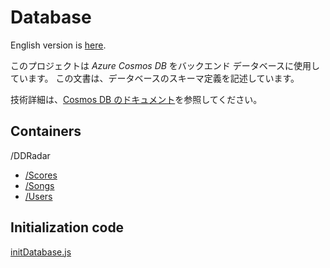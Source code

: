 # Database

English version is [here](./README.md).

このプロジェクトは *Azure Cosmos DB* をバックエンド データベースに使用しています。
この文書は、データベースのスキーマ定義を記述しています。

技術詳細は、[Cosmos DB のドキュメント](https://docs.microsoft.com/azure/cosmos-db/)を参照してください。

## Containers

/DDRadar

- [/Scores](./scores-ja.md)
- [/Songs](./songs-ja.md)
- [/Users](./users-ja.md)

## Initialization code

[initDatabase.js](../../api/__tests__/initDatabase.js)
